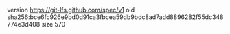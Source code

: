 version https://git-lfs.github.com/spec/v1
oid sha256:bce6fc926e9bd0d91ca3fbcea59db9bdc8ad7add8896282f55dc348774e3d408
size 570
